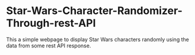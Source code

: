 # Star-Wars-Character-Randomizer-Through-rest-API
This a simple webpage to display Star Wars characters randomly using the data from some rest API response.
